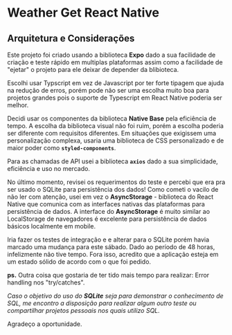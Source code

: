 # Weather Get React Native

## Arquitetura e Considerações

Este projeto foi criado usando a biblioteca **Expo** dado a sua facilidade de criação e teste rápido em multiplas plataformas assim como a facilidade de "ejetar" o projeto para ele deixar de depender da blibioteca.

Escolhi usar Typscript em vez de Javascript por ter forte tipagem que ajuda na redução de erros, porém pode não ser uma escolha muito boa para projetos grandes pois o suporte de Typescript em React Native poderia ser melhor.

Decidi usar os componentes da biblioteca **Native Base** pela eficiência de tempo. A escolha da biblioteca visual não foi ruim, porém a escolha poderia ser diferente com requisitos diferentes. Em situações que exigissem uma personalização complexa, usaria uma biblioteca de CSS personalizado e de maior poder como **`styled-components`**.

Para as chamadas de API usei a biblioteca **`axios`** dado a sua simplicidade, eficiência e uso no mercado.

No último momento, revisei os requerimentos do teste e percebi que era pra ser usado o SQLite para persistência dos dados! Como cometi o vacilo de não ler com atenção, usei em vez o **AsyncStorage** - biblioteca do React Native que comunica com as interfaces nativas das plataformas para persistência de dados. A interface do **AsyncStorage** é muito similar ao LocalStorage de navegadores é excelente para persistência de dados básicos localmente em mobile.

Iria fazer os testes de integração e e alterar para o SQLite porém havia marcado uma mudança para este sábado. Dado ao período de 48 horas, infelizmente não tive tempo. Fora isso, acredito que a aplicação esteja em um estado sólido de acordo com o que foi pedido.

**ps.** Outra coisa que gostaria de ter tido mais tempo para realizar: Error handling nos "try/catches".

_Caso o objetivo do uso do **SQLite** seja para demonstrar o conhecimento de SQL, me encontro a disposição para realizar algum outro teste ou compartilhar projetos pessoais nos quais utilizo SQL._

Agradeço a oportunidade.